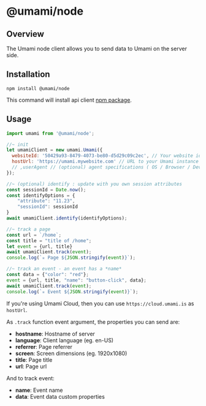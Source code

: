 # @umami/node

## Overview

The Umami node client allows you to send data to Umami on the server side.

## Installation

```shell
npm install @umami/node
```

This command will install api client [npm package](https://www.npmjs.com/package/@umami/node).
## Usage

```js
import umami from '@umami/node';

//~ init
let umamiClient = new umami.Umami({
  websiteId: '50429a93-8479-4073-be80-d5d29c09c2ec', // Your website id
  hostUrl: 'https://umami.mywebsite.com' // URL to your Umami instance
  // ,userAgent // (optional) agent specifications ( OS / Browser / Device )
});

//~ (optional) identify : update with you own session attributes
const sessionId = Date.now();
const identifyOptions = {
    "attribute": "11.23",
    "sessionId": sessionId
}
await umamiClient.identify(identifyOptions);

//~ track a page
const url = `/home`;
const title = "title of /home";
let event = {url, title}
await umamiClient.track(event);
console.log(`✮ Page ${JSON.stringify(event)}`);

//~ track an event - an event has a *name*
const data = {"color": "red"};
event = {url, title, "name": "button-click", data};
await umamiClient.track(event);
console.log(`✮ Event ${JSON.stringify(event)}`);
```

If you're using Umami Cloud, then you can use `https://cloud.umami.is` as `hostUrl`.

As `.track` function event argument, the properties you can send are:

- **hostname**: Hostname of server
- **language**: Client language (eg. en-US)
- **referrer**: Page referrer
- **screen**: Screen dimensions (eg. 1920x1080)
- **title**: Page title
- **url**: Page url

And to track event:
- **name**: Event name
- **data**: Event data custom properties
